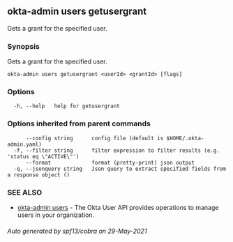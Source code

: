 ## okta-admin users getusergrant

Gets a grant for the specified user.

### Synopsis

Gets a grant for the specified user.

```
okta-admin users getusergrant <userId> <grantId> [flags]
```

### Options

```
  -h, --help   help for getusergrant
```

### Options inherited from parent commands

```
      --config string      config file (default is $HOME/.okta-admin.yaml)
  -f, --filter string      filter expression to filter results (e.g. 'status eq \"ACTIVE\"')
      --format             format (pretty-print) json output
  -q, --jsonquery string   Json query to extract specified fields from a response object ()
```

### SEE ALSO

* [okta-admin users](okta-admin_users.md)	 - The Okta User API provides operations to manage users in your organization.

###### Auto generated by spf13/cobra on 29-May-2021
